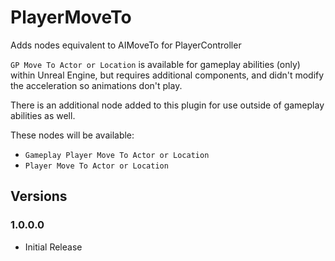 # PlayerMoveTo
Adds nodes equivalent to AIMoveTo for PlayerController

`GP Move To Actor or Location` is available for gameplay abilities (only) within Unreal Engine, but requires additional components, and didn't modify the acceleration so animations don't play.

There is an additional node added to this plugin for use outside of gameplay abilities as well.

These nodes will be available:
* `Gameplay Player Move To Actor or Location`
* `Player Move To Actor or Location`

## Versions
### 1.0.0.0
* Initial Release
